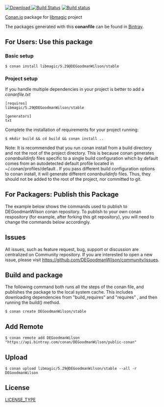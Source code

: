 [ ![Download](https://api.bintray.com/packages/DEGoodmanWilson/public-conan/libmagic%3ADEGoodmanWilson/images/download.svg) ](https://bintray.com/DEGoodmanWilson/public-conan/libmagic%3ADEGoodmanWilson/_latestVersion)
[![Build Status](https://travis-ci.org/DEGoodmanWilson/conan-libmagic.svg?branch=stable%2F5.29)](https://travis-ci.org/DEGoodmanWilson/conan-libmagic)
[![Build status](https://ci.appveyor.com/api/projects/status/sxs9n6vb8nqa92l5?svg=true)](https://ci.appveyor.com/project/DEGoodmanWilson/conan-libmagic)

[Conan.io](https://conan.io) package for [libmagic](https://github.com/someauthor/libmagic) project

The packages generated with this **conanfile** can be found in [Bintray](https://bintray.com/DEGoodmanWilson/public-conan/libmagic%3ADEGoodmanWilson).

## For Users: Use this package

### Basic setup

    $ conan install libmagic/5.29@DEGoodmanWilson/stable

### Project setup

If you handle multiple dependencies in your project is better to add a *conanfile.txt*

    [requires]
    libmagic/5.29@DEGoodmanWilson/stable

    [generators]
    txt

Complete the installation of requirements for your project running:

    $ mkdir build && cd build && conan install ..

Note: It is recommended that you run conan install from a build directory and not the root of the project directory.  This is because conan generates *conanbuildinfo* files specific to a single build configuration which by default comes from an autodetected default profile located in ~/.conan/profiles/default .  If you pass different build configuration options to conan install, it will generate different *conanbuildinfo* files.  Thus, they should not be added to the root of the project, nor committed to git.

## For Packagers: Publish this Package

The example below shows the commands used to publish to DEGoodmanWilson conan repository. To publish to your own conan respository (for example, after forking this git repository), you will need to change the commands below accordingly.

## Issues

All issues, such as feature request, bug, support or discussion are centralized on Community repository. If you are interested to open a new issue, please visit https://github.com/DEGoodmanWilson/community/issues.

## Build and package

The following command both runs all the steps of the conan file, and publishes the package to the local system cache.  This includes downloading dependencies from "build_requires" and "requires" , and then running the build() method.

    $ conan create DEGoodmanWilson/stable

## Add Remote

    $ conan remote add DEGoodmanWilson "https://api.bintray.com/conan/DEGoodmanWilson/public-conan"

## Upload

    $ conan upload libmagic/5.29@DEGoodmanWilson/stable --all -r DEGoodmanWilson

## License
[LICENSE_TYPE](LICENSE)
